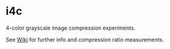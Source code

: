 # i4c
4-color grayscale image compression experiments.

See [Wiki](https://github.com/rstarkov/i4c/wiki) for further info and compression ratio measurements.
